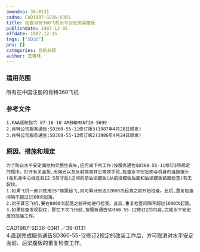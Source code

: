 ```yaml
---
amendno: 39-0131  
cadno: CAD1987-SD36-03R1  
title: 检查肖特360飞机水平安定面梁腹板  
publishdate: 1987-12-05  
effdate: 1987-12-15  
tags: ["SD36"]  
pns: []  
categories: 民航总局  
author: 王春林  
---
```

  
### 适用范围  
所有在中国注册的肖特360飞机  
  
<!--more-->  
### 参考文件  
    1.FAA适航指令 87-16-10 AMENDMENT39-5699  
    2.肖特公司服务通告:SD360-55-11修订版3(1987年4月28日颁发)  
    3.肖特公司服务通告:SD360-55-12修订版2(1986年4月24日颁发)  
  
### 原因、措施和规定  
    为了防止水平安定面结构完整性丧失,应完成下列工作:按服务通告SD360-55-11修订3所规定的程序，打开有关盖板,用强光以及反射镜或其它等效手段,检查水平安定面与机身的连接接头(在机身中心线左右12.5英寸处)之间的前后梁腹板(从前梁腹板后面和后梁腹板前面检查)有无裂纹。  
    1.如果飞机一直只使用15°襟翼起飞,则可累计到达12000次起落之前开始检查。此后,重复检查间隔不超过1500次起落。  
    2.对于其它飞机,要在8000次起落之前开始进行检查。此后,重复检查间隔不超过1000次起落。  
    3.如果检查发现裂纹，要在下次飞行前,按服务通告SD360-55-12修订2的内容,完成水平安定面的加强工作。  
  
 CAD1987-SD36-03R1 ／39-0131  
    4.直到完成服务通告SD360-55-12修订2规定的改装工作后，方可取消对水平安定面前、后梁腹板的重复检查工作。  
